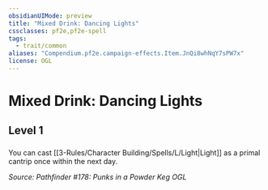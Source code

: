 ```yaml
---
obsidianUIMode: preview
title: "Mixed Drink: Dancing Lights"
cssclasses: pf2e,pf2e-spell
tags:
  - trait/common
aliases: "Compendium.pf2e.campaign-effects.Item.JnQi8whNqY7sPW7x"
license: OGL
---
```

# Mixed Drink: Dancing Lights
## Level 1
### 






You can cast [[3-Rules/Character Building/Spells/L/Light|Light]] as a primal cantrip once within the next day.

*Source: Pathfinder #178: Punks in a Powder Keg*
*OGL*